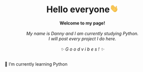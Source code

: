 <h1 align="center">Hello everyone<img src="https://github.com/dnnw21/dnnw21/blob/main/hi-emoji.gif" width="28px" alt="👋"></h1>

<p align="center">
    <b>Welcome to my page!</b><br><br>
    <i>
        My name is Danny and I am currently studying Python.<br>
        I will post every project I do here. <br>
        <br>
        ✨ G o o d  v i b e s ! ✨<br>
    </i><br>
<p> 🌱 I’m currently learning Python</p>
<!--
**dnnw21/dnnw21** is a ✨ _special_ ✨ repository because its `README.md` (this file) appears on your GitHub profile.

Here are some ideas to get you started:

- 🔭 I’m currently working on ...
- 🌱 I’m currently learning ...
- 👯 I’m looking to collaborate on ...
- 🤔 I’m looking for help with ...
- 💬 Ask me about ...
- 📫 How to reach me: ...
- 😄 Pronouns: ...
- ⚡ Fun fact: ...
-->
